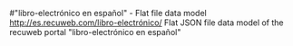 #"libro-electrónico en español" - Flat file data model
http://es.recuweb.com/libro-electrónico/
Flat JSON file data model of the recuweb portal "libro-electrónico en español"

